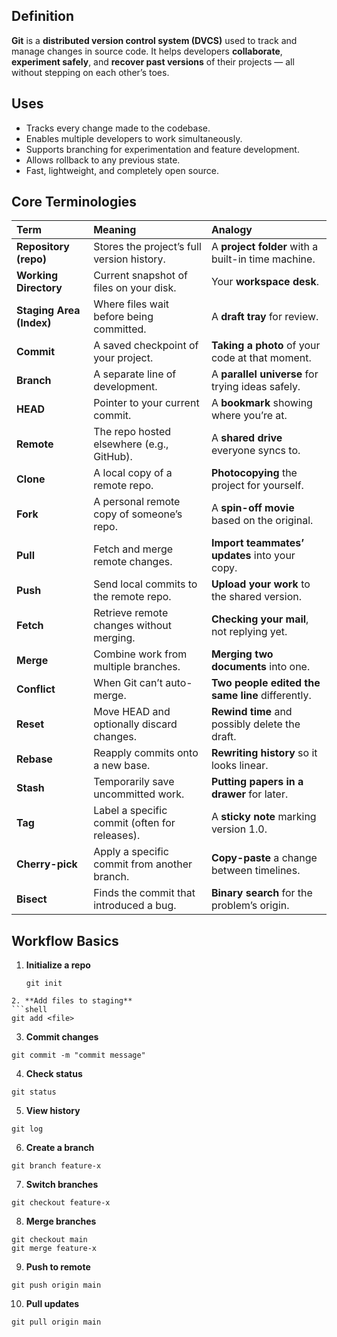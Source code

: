 ## Definition
**Git** is a **distributed version control system (DVCS)** used to track and manage changes in source code. It helps developers **collaborate**, **experiment safely**, and **recover past versions** of their projects — all without stepping on each other’s toes.

## Uses
- Tracks every change made to the codebase.  
- Enables multiple developers to work simultaneously.  
- Supports branching for experimentation and feature development.  
- Allows rollback to any previous state.  
- Fast, lightweight, and completely open source.

## Core Terminologies
| Term                     | Meaning                                       | Analogy                                            |
| :----------------------- | :-------------------------------------------- | :------------------------------------------------- |
| **Repository (repo)**    | Stores the project’s full version history.    | A **project folder** with a built-in time machine. |
| **Working Directory**    | Current snapshot of files on your disk.       | Your **workspace desk**.                           |
| **Staging Area (Index)** | Where files wait before being committed.      | A **draft tray** for review.                       |
| **Commit**               | A saved checkpoint of your project.           | **Taking a photo** of your code at that moment.    |
| **Branch**               | A separate line of development.               | A **parallel universe** for trying ideas safely.   |
| **HEAD**                 | Pointer to your current commit.               | A **bookmark** showing where you’re at.            |
| **Remote**               | The repo hosted elsewhere (e.g., GitHub).     | A **shared drive** everyone syncs to.              |
| **Clone**                | A local copy of a remote repo.                | **Photocopying** the project for yourself.         |
| **Fork**                 | A personal remote copy of someone’s repo.     | A **spin-off movie** based on the original.        |
| **Pull**                 | Fetch and merge remote changes.               | **Import teammates’ updates** into your copy.      |
| **Push**                 | Send local commits to the remote repo.        | **Upload your work** to the shared version.        |
| **Fetch**                | Retrieve remote changes without merging.      | **Checking your mail**, not replying yet.          |
| **Merge**                | Combine work from multiple branches.          | **Merging two documents** into one.                |
| **Conflict**             | When Git can’t auto-merge.                    | **Two people edited the same line** differently.   |
| **Reset**                | Move HEAD and optionally discard changes.     | **Rewind time** and possibly delete the draft.     |
| **Rebase**               | Reapply commits onto a new base.              | **Rewriting history** so it looks linear.          |
| **Stash**                | Temporarily save uncommitted work.            | **Putting papers in a drawer** for later.          |
| **Tag**                  | Label a specific commit (often for releases). | A **sticky note** marking version 1.0.             |
| **Cherry-pick**          | Apply a specific commit from another branch.  | **Copy-paste** a change between timelines.         |
| **Bisect**               | Finds the commit that introduced a bug.       | **Binary search** for the problem’s origin.        |

## Workflow Basics

1. **Initialize a repo**
   ```shell
   git init
```
2. **Add files to staging**
```shell
git add <file>
```
3. **Commit changes**
```shell
git commit -m "commit message"
```
4. **Check status**
```shell
git status
```
5. **View history**
```shell
git log
```
6. **Create a branch**
```shell
git branch feature-x
```
7. **Switch branches**
```shell
git checkout feature-x
```
8. **Merge branches**
```shell
git checkout main
git merge feature-x
```
9. **Push to remote**
```shell
git push origin main
```
10. **Pull updates**
```shell
git pull origin main
```
